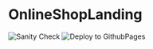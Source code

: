 # OnlineShopLanding

![Sanity Check](https://github.com/AntiHero/OnlineShop/workflows/Sanity%20Check/badge.svg)
![Deploy to GithubPages](https://github.com/AntiHero/OnlineShop/workflows/Deploy%20to%20GithubPages/badge.svg)
